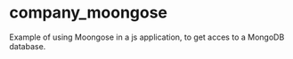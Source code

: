 # company_moongose

Example of using Moongose in a js application, to get acces to a MongoDB database. 
